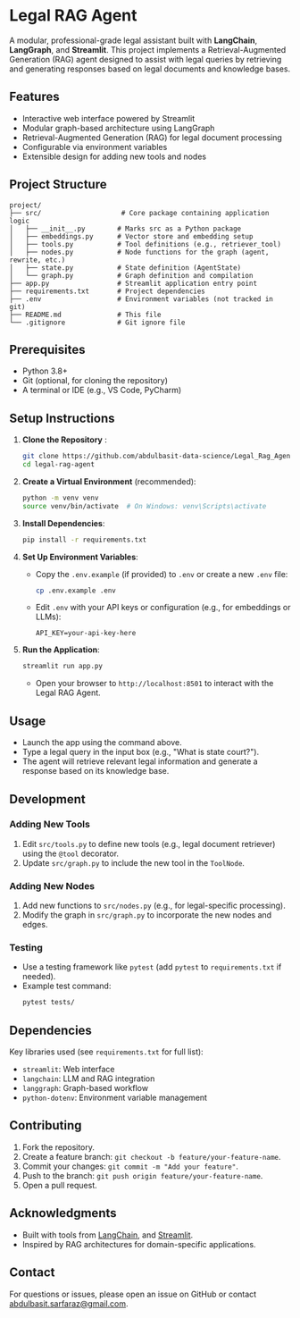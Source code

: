 # Legal RAG Agent

A modular, professional-grade legal assistant built with **LangChain**, **LangGraph**, and **Streamlit**. This project implements a Retrieval-Augmented Generation (RAG) agent designed to assist with legal queries by retrieving and generating responses based on legal documents and knowledge bases.

## Features
- Interactive web interface powered by Streamlit
- Modular graph-based architecture using LangGraph
- Retrieval-Augmented Generation (RAG) for legal document processing
- Configurable via environment variables
- Extensible design for adding new tools and nodes

## Project Structure
```
project/
├── src/                    # Core package containing application logic
│   ├── __init__.py        # Marks src as a Python package          
│   ├── embeddings.py      # Vector store and embedding setup
│   ├── tools.py           # Tool definitions (e.g., retriever_tool)
│   ├── nodes.py           # Node functions for the graph (agent, rewrite, etc.)
│   ├── state.py           # State definition (AgentState)
│   └── graph.py           # Graph definition and compilation
├── app.py                 # Streamlit application entry point
├── requirements.txt       # Project dependencies
├── .env                   # Environment variables (not tracked in git)
├── README.md              # This file
└── .gitignore             # Git ignore file
```

## Prerequisites
- Python 3.8+
- Git (optional, for cloning the repository)
- A terminal or IDE (e.g., VS Code, PyCharm)

## Setup Instructions

1. **Clone the Repository** :
   ```bash
   git clone https://github.com/abdulbasit-data-science/Legal_Rag_Agent.git
   cd legal-rag-agent
   ```

2. **Create a Virtual Environment** (recommended):
   ```bash
   python -m venv venv
   source venv/bin/activate  # On Windows: venv\Scripts\activate
   ```

3. **Install Dependencies**:
   ```bash
   pip install -r requirements.txt
   ```

4. **Set Up Environment Variables**:
   - Copy the `.env.example` (if provided) to `.env` or create a new `.env` file:
     ```bash
     cp .env.example .env
     ```
   - Edit `.env` with your API keys or configuration (e.g., for embeddings or LLMs):
     ```
     API_KEY=your-api-key-here
     
     ```

5. **Run the Application**:
   ```bash
   streamlit run app.py
   ```
   - Open your browser to `http://localhost:8501` to interact with the Legal RAG Agent.

## Usage
- Launch the app using the command above.
- Type a legal query in the input box (e.g., "What is state court?").
- The agent will retrieve relevant legal information and generate a response based on its knowledge base.

## Development

### Adding New Tools
1. Edit `src/tools.py` to define new tools (e.g., legal document retriever) using the `@tool` decorator.
2. Update `src/graph.py` to include the new tool in the `ToolNode`.

### Adding New Nodes
1. Add new functions to `src/nodes.py` (e.g., for legal-specific processing).
2. Modify the graph in `src/graph.py` to incorporate the new nodes and edges.

### Testing
- Use a testing framework like `pytest` (add `pytest` to `requirements.txt` if needed).
- Example test command:
  ```bash
  pytest tests/
  ```

## Dependencies
Key libraries used (see `requirements.txt` for full list):
- `streamlit`: Web interface
- `langchain`: LLM and RAG integration
- `langgraph`: Graph-based workflow
- `python-dotenv`: Environment variable management

## Contributing
1. Fork the repository.
2. Create a feature branch: `git checkout -b feature/your-feature-name`.
3. Commit your changes: `git commit -m "Add your feature"`.
4. Push to the branch: `git push origin feature/your-feature-name`.
5. Open a pull request.

## Acknowledgments
- Built with tools from [LangChain](https://github.com/langchain-ai/langchain), and [Streamlit](https://streamlit.io/).
- Inspired by RAG architectures for domain-specific applications.

## Contact
For questions or issues, please open an issue on GitHub or contact abdulbasit.sarfaraz@gmail.com.


